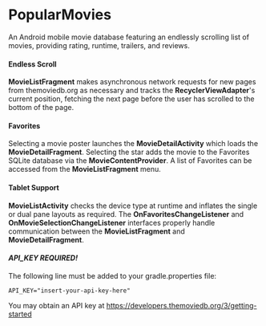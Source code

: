 # PopularMovies
An Android mobile movie database featuring an endlessly scrolling list of movies, providing rating, runtime, trailers, and reviews.

#### Endless Scroll
**MovieListFragment** makes asynchronous network requests for new pages from themoviedb.org as necessary and tracks the **RecyclerViewAdapter**'s current position, fetching the next page before the user has scrolled to the bottom of the page.

#### Favorites
Selecting a movie poster launches the **MovieDetailActivity** which loads the **MovieDetailFragment**. Selecting the star adds the movie to the Favorites SQLite database via the **MovieContentProvider**. A list of Favorites can be accessed from the **MovieListFragment** menu.

#### Tablet Support
**MovieListActivity** checks the device type at runtime and inflates the single or dual pane layouts as required. The **OnFavoritesChangeListener** and **OnMovieSelectionChangeListener** interfaces properly handle communication between the **MovieListFragment** and **MovieDetailFragment**.

#### *API_KEY REQUIRED!*
The following line must be added to your gradle.properties file:

`API_KEY="insert-your-api-key-here"`

You may obtain an API key at https://developers.themoviedb.org/3/getting-started
